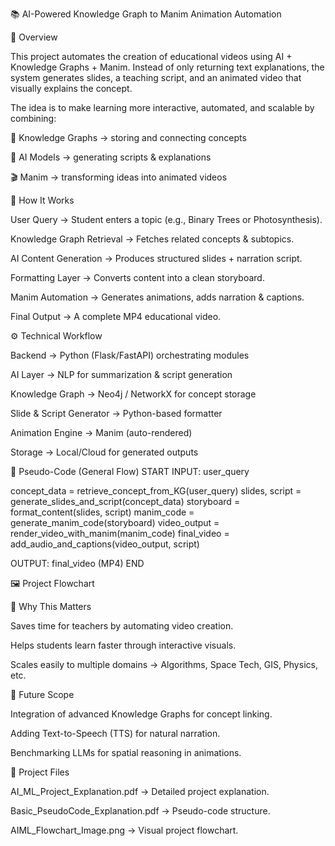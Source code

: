 📚 AI-Powered Knowledge Graph to Manim Animation Automation

🌟 Overview

This project automates the creation of educational videos using AI + Knowledge Graphs + Manim.
Instead of only returning text explanations, the system generates slides, a teaching script, and an animated video that visually explains the concept.

The idea is to make learning more interactive, automated, and scalable by combining:

📖 Knowledge Graphs → storing and connecting concepts

🤖 AI Models → generating scripts & explanations

🎬 Manim → transforming ideas into animated videos

🔑 How It Works

User Query → Student enters a topic (e.g., Binary Trees or Photosynthesis).

Knowledge Graph Retrieval → Fetches related concepts & subtopics.

AI Content Generation → Produces structured slides + narration script.

Formatting Layer → Converts content into a clean storyboard.

Manim Automation → Generates animations, adds narration & captions.

Final Output → A complete MP4 educational video.

⚙️ Technical Workflow

Backend → Python (Flask/FastAPI) orchestrating modules

AI Layer → NLP for summarization & script generation

Knowledge Graph → Neo4j / NetworkX for concept storage

Slide & Script Generator → Python-based formatter

Animation Engine → Manim (auto-rendered)

Storage → Local/Cloud for generated outputs

📑 Pseudo-Code (General Flow)
START
INPUT: user_query

concept_data = retrieve_concept_from_KG(user_query)
slides, script = generate_slides_and_script(concept_data)
storyboard = format_content(slides, script)
manim_code = generate_manim_code(storyboard)
video_output = render_video_with_manim(manim_code)
final_video = add_audio_and_captions(video_output, script)

OUTPUT: final_video (MP4)
END

🖼️ Project Flowchart

🎯 Why This Matters

Saves time for teachers by automating video creation.

Helps students learn faster through interactive visuals.

Scales easily to multiple domains → Algorithms, Space Tech, GIS, Physics, etc.

🚀 Future Scope

Integration of advanced Knowledge Graphs for concept linking.

Adding Text-to-Speech (TTS) for natural narration.

Benchmarking LLMs for spatial reasoning in animations.

📂 Project Files

AI_ML_Project_Explanation.pdf → Detailed project explanation.

Basic_PseudoCode_Explanation.pdf → Pseudo-code structure.

AIML_Flowchart_Image.png → Visual project flowchart.
